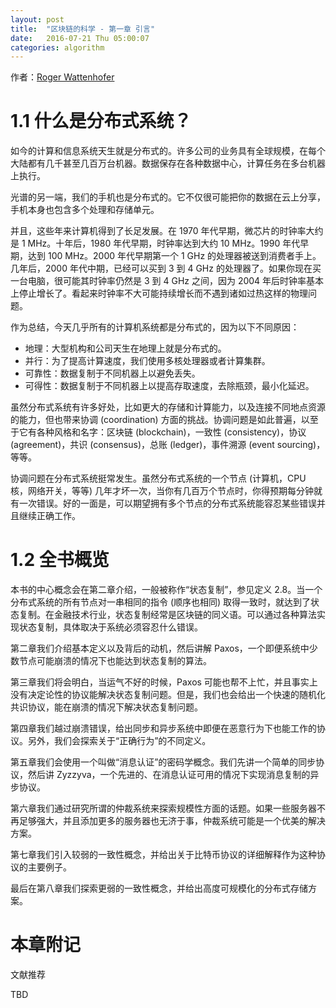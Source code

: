 ```yaml
---
layout: post
title:  "区块链的科学 - 第一章 引言"
date:   2016-07-21 Thu 05:00:07
categories: algorithm
---
```


作者：[Roger Wattenhofer](http://www.dcg.ethz.ch/members/wroger.html)

# 1.1 什么是分布式系统？

如今的计算和信息系统天生就是分布式的。许多公司的业务具有全球规模，在每个大陆都有几千甚至几百万台机器。数据保存在各种数据中心，计算任务在多台机器上执行。

光谱的另一端，我们的手机也是分布式的。它不仅很可能把你的数据在云上分享，手机本身也包含多个处理和存储单元。

并且，这些年来计算机得到了长足发展。在 1970 年代早期，微芯片的时钟率大约是 1 MHz。十年后，1980 年代早期，时钟率达到大约 10 MHz。1990 年代早期，达到 100 MHz。2000 年代早期第一个 1 GHz 的处理器被送到消费者手上。几年后，2000 年代中期，已经可以买到 3 到 4 GHz 的处理器了。如果你现在买一台电脑，很可能其时钟率仍然是 3 到 4 GHz 之间，因为 2004 年后时钟率基本上停止增长了。看起来时钟率不大可能持续增长而不遇到诸如过热这样的物理问题。

作为总结，今天几乎所有的计算机系统都是分布式的，因为以下不同原因：

- 地理：大型机构和公司天生在地理上就是分布式的。
- 并行：为了提高计算速度，我们使用多核处理器或者计算集群。
- 可靠性：数据复制于不同机器上以避免丢失。
- 可得性：数据复制于不同机器上以提高存取速度，去除瓶颈，最小化延迟。

虽然分布式系统有许多好处，比如更大的存储和计算能力，以及连接不同地点资源的能力，但也带来协调 (coordination) 方面的挑战。协调问题是如此普遍，以至于它有各种风格和名字：区块链 (blockchain)，一致性 (consistency)，协议 (agreement)，共识 (consensus)，总账 (ledger)，事件溯源 (event sourcing)，等等。

协调问题在分布式系统挺常发生。虽然分布式系统的一个节点 (计算机，CPU 核，网络开关，等等) 几年才坏一次，当你有几百万个节点时，你得预期每分钟就有一次错误。好的一面是，可以期望拥有多个节点的分布式系统能容忍某些错误并且继续正确工作。

# 1.2 全书概览

本书的中心概念会在第二章介绍，一般被称作“状态复制”，参见定义 2.8。当一个分布式系统的所有节点对一串相同的指令 (顺序也相同) 取得一致时，就达到了状态复制。在金融技术行业，状态复制经常是区块链的同义语。可以通过各种算法实现状态复制，具体取决于系统必须容忍什么错误。

第二章我们介绍基本定义以及背后的动机，然后讲解 Paxos，一个即便系统中少数节点可能崩溃的情况下也能达到状态复制的算法。

第三章我们将会明白，当运气不好的时候，Paxos 可能也帮不上忙，并且事实上没有决定论性的协议能解决状态复制问题。但是，我们也会给出一个快速的随机化共识协议，能在崩溃的情况下解决状态复制问题。

第四章我们越过崩溃错误，给出同步和异步系统中即便在恶意行为下也能工作的协议。另外，我们会探索关于“正确行为”的不同定义。

第五章我们会使用一个叫做“消息认证”的密码学概念。我们先讲一个简单的同步协议，然后讲 Zyzzyva，一个先进的、在消息认证可用的情况下实现消息复制的异步协议。

第六章我们通过研究所谓的仲裁系统来探索规模性方面的话题。如果一些服务器不再足够强大，并且添加更多的服务器也无济于事，仲裁系统可能是一个优美的解决方案。

第七章我们引入较弱的一致性概念，并给出关于比特币协议的详细解释作为这种协议的主要例子。

最后在第八章我们探索更弱的一致性概念，并给出高度可规模化的分布式存储方案。

# 本章附记

文献推荐

TBD
